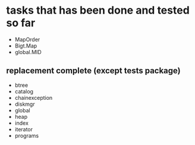 # tasks that has been done and tested so far

- MapOrder
- Bigt.Map 
- global.MID

## replacement complete (except tests package)
- btree 
- catalog 
- chainexception 
- diskmgr 
- global
- heap
- index
- iterator
- programs




